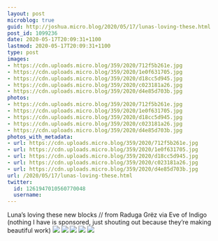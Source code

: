 ```yaml
---
layout: post
microblog: true
guid: http://joshua.micro.blog/2020/05/17/lunas-loving-these.html
post_id: 1099236
date: 2020-05-17T20:09:31+1100
lastmod: 2020-05-17T20:09:31+1100
type: post
images:
- https://cdn.uploads.micro.blog/359/2020/712f5b261e.jpg
- https://cdn.uploads.micro.blog/359/2020/1e0f631705.jpg
- https://cdn.uploads.micro.blog/359/2020/d18cc5d945.jpg
- https://cdn.uploads.micro.blog/359/2020/c023181a26.jpg
- https://cdn.uploads.micro.blog/359/2020/d4e85d703b.jpg
photos:
- https://cdn.uploads.micro.blog/359/2020/712f5b261e.jpg
- https://cdn.uploads.micro.blog/359/2020/1e0f631705.jpg
- https://cdn.uploads.micro.blog/359/2020/d18cc5d945.jpg
- https://cdn.uploads.micro.blog/359/2020/c023181a26.jpg
- https://cdn.uploads.micro.blog/359/2020/d4e85d703b.jpg
photos_with_metadata:
- url: https://cdn.uploads.micro.blog/359/2020/712f5b261e.jpg
- url: https://cdn.uploads.micro.blog/359/2020/1e0f631705.jpg
- url: https://cdn.uploads.micro.blog/359/2020/d18cc5d945.jpg
- url: https://cdn.uploads.micro.blog/359/2020/c023181a26.jpg
- url: https://cdn.uploads.micro.blog/359/2020/d4e85d703b.jpg
url: /2020/05/17/lunas-loving-these.html
twitter:
  id: 1261947010560770048
  username: 
---
```

Luna’s loving these new blocks // from Raduga Grëz via Eve of Indigo (nothing I have is sponsored, just shouting out because they’re making beautiful work)
![](https://joshwithers.blog/uploads/2020/712f5b261e.jpg)
![](https://joshwithers.blog/uploads/2020/1e0f631705.jpg)
![](https://joshwithers.blog/uploads/2020/d18cc5d945.jpg)
![](https://joshwithers.blog/uploads/2020/c023181a26.jpg)
![](https://joshwithers.blog/uploads/2020/d4e85d703b.jpg)
